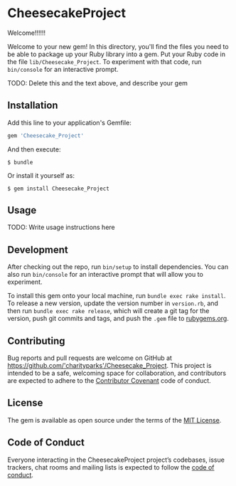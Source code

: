 # CheesecakeProject

Welcome!!!!!!

Welcome to your new gem! In this directory, you'll find the files you need to be able to package up your Ruby library into a gem. Put your Ruby code in the file `lib/Cheesecake_Project`. To experiment with that code, run `bin/console` for an interactive prompt.

TODO: Delete this and the text above, and describe your gem

## Installation

Add this line to your application's Gemfile:

```ruby
gem 'Cheesecake_Project'
```

And then execute:

    $ bundle

Or install it yourself as:

    $ gem install Cheesecake_Project

## Usage

TODO: Write usage instructions here

## Development

After checking out the repo, run `bin/setup` to install dependencies. You can also run `bin/console` for an interactive prompt that will allow you to experiment.

To install this gem onto your local machine, run `bundle exec rake install`. To release a new version, update the version number in `version.rb`, and then run `bundle exec rake release`, which will create a git tag for the version, push git commits and tags, and push the `.gem` file to [rubygems.org](https://rubygems.org).

## Contributing

Bug reports and pull requests are welcome on GitHub at https://github.com/'charityparks'/Cheesecake_Project. This project is intended to be a safe, welcoming space for collaboration, and contributors are expected to adhere to the [Contributor Covenant](http://contributor-covenant.org) code of conduct.

## License

The gem is available as open source under the terms of the [MIT License](https://opensource.org/licenses/MIT).

## Code of Conduct

Everyone interacting in the CheesecakeProject project’s codebases, issue trackers, chat rooms and mailing lists is expected to follow the [code of conduct](https://github.com/'charityparks'/Cheesecake_Project/blob/master/CODE_OF_CONDUCT.md).
